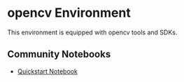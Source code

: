 
# opencv Environment

This environment is equipped with opencv tools and SDKs.

## Community Notebooks

- [Quickstart Notebook](./quickstart.ipynb)
